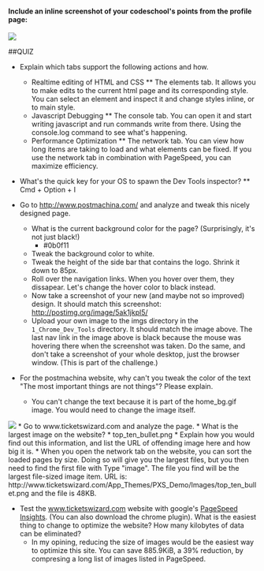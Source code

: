 #### Include an inline screenshot of your codeschool's points from the profile page:

<img src="/imgs/joey_codeschool.png" />

##QUIZ
* Explain which tabs support the following actions and how.
  * Realtime editing of HTML and CSS
  **  The elements tab. It allows you to make edits to the current html page and its corresponding style. You can select an element and inspect it and change styles inline, or to main style.
  * Javascript Debugging
  ** The console tab. You can open it and start writing javascript and run commands write from there. Using the console.log command to see what's happening.
  * Performance Optimization 
  ** The network tab. You can view how long items are taking to load and what elements can be fixed. If you use the network tab in combination with PageSpeed, you can maximize efficiency.

* What's the quick key for your OS to spawn the Dev Tools inspector?
  ** Cmd + Option + I
* Go to http://www.postmachina.com/ and analyze and tweak this nicely designed page.
  * What is the current background color for the page?  (Surprisingly, it's not just black!)
    * #0b0f11
  * Tweak the background color to white.
  * Tweak the height of the side bar that contains the logo.  Shrink it down to 85px.
  * Roll over the navigation links.  When you hover over them, they dissapear.  Let's change the hover color to black instead.
  * Now take a screenshot of your new (and maybe not so improved) design.  It should match this screenshot: http://postimg.org/image/5ak1jkpl5/
  * Upload your own image to the imgs directory in the `1_Chrome_Dev_Tools` directory.  It should match the image above. The last nav link in the image above is black because the mouse was hovering there when the screenshot was taken. Do the same, and don't take a screenshot of your whole desktop, just the browser window. (This is part of the challenge.)
* For the postmachina website, why can't you tweak the color of the text "The most important things are not things"?  Please explain.
  * You can't change the text because it is part of the home_bg.gif image. You would need to change the image itself. 

<img src="/imgs/screenshot-postmac.png" />
* Go to www.ticketswizard.com and analyze the page.  
  * What is the largest image on the website? 
    * top_ten_bullet.png
  * Explain how you would find out this information, and list the URL of offending image here and how big it is.
    * When you open the network tab on the website, you can sort the loaded pages by size. Doing so will give you the largest files, but you then need to find the first file with Type "image". The file you find will be the largest file-sized image item. URL is: http://www.ticketswizard.com/App_Themes/PXS_Demo/Images/top_ten_bullet.png and the file is 48KB.

* Test the www.ticketswizard.com website with google's [PageSpeed Insights](http://www.ticketswizard.com/).  (You can also download the chrome plugin).  What is the easiest thing to change to optimize the website?  How many kilobytes of data can be eliminated?
  * In my opining, reducing the size of images would be the easiest way to optimize this site. You can save 885.9KiB, a 39% reduction, by compresing a long list of images listed in PageSpeed. 